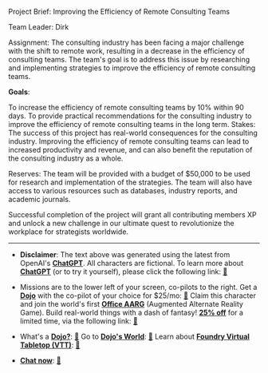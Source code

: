 Project Brief: Improving the Efficiency of Remote Consulting Teams

Team Leader: Dirk

Assignment: The consulting industry has been facing a major challenge with the shift to remote work, resulting in a decrease in the efficiency of consulting teams. The team's goal is to address this issue by researching and implementing strategies to improve the efficiency of remote consulting teams.

**Goals**:

To increase the efficiency of remote consulting teams by 10% within 90 days.
To provide practical recommendations for the consulting industry to improve the efficiency of remote consulting teams in the long term.
Stakes: The success of this project has real-world consequences for the consulting industry. Improving the efficiency of remote consulting teams can lead to increased productivity and revenue, and can also benefit the reputation of the consulting industry as a whole.

Reserves: The team will be provided with a budget of $50,000 to be used for research and implementation of the strategies. The team will also have access to various resources such as databases, industry reports, and academic journals.

Successful completion of the project will grant all contributing members XP and unlock a new challenge in our ultimate quest to revolutionize the workplace for strategists worldwide.
 

---
* **Disclaimer**: The text above was generated using the latest from OpenAI's [**ChatGPT**](https://openai.com/blog/chatgpt/).  All characters are fictional.  To learn more about [**ChatGPT**](https://openai.com/blog/chatgpt/) (or to try it yourself), please click the following link: [:closed_book:](https://openai.com/blog/chatgpt/)

* Missions are to the lower left of your screen, co-pilots to the right. Get a [**Dojo**](https://workmates.live/marketplace) with the co-pilot of your choice for $25/mo: [:green_book:](https://workmates.live/marketplace) Claim this character and join the world's first [**Office AARG**](https://dojos.world) (Augmented Alternate Reality Game). Build real-world things with a dash of fantasy! [**25% off**](https://blog.workmates.live/deal-on-a-dojo) for a limited time, via the following link: [:green_book:](https://blog.workmates.live/deal-on-a-dojo) 

* What's a [**Dojo?**](https://workdojos.com): [:blue_book:](https://workdojos.com)  Go to [**Dojo's World**](https://dojos.world): [:blue_book:](https://dojos.world)  Learn about [**Foundry Virtual Tabletop (VTT)**](https://foundryvtt.com): [:closed_book:](https://foundryvtt.com/)

* [**Chat now**](https://chat.workmates.live/channel/support): [:ledger:](https://chat.workmates.live/channel/support)
